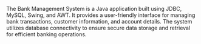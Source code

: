 The Bank Management System is a Java application built using JDBC, MySQL, Swing, and AWT. It provides a user-friendly interface for managing bank transactions, customer information, and account details. The system utilizes database connectivity to ensure secure data storage and retrieval for efficient banking operations.
